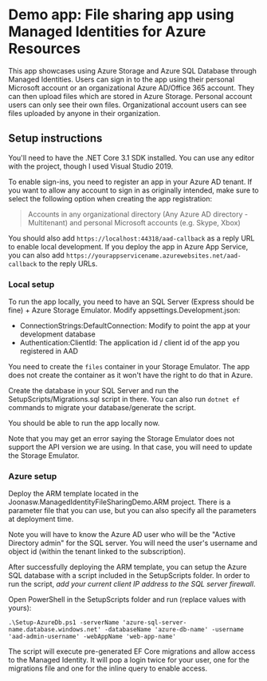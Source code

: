 # Demo app: File sharing app using Managed Identities for Azure Resources

This app showcases using Azure Storage and Azure SQL Database through Managed Identities.
Users can sign in to the app using their personal Microsoft account or an organizational Azure AD/Office 365 account.
They can then upload files which are stored in Azure Storage.
Personal account users can only see their own files.
Organizational account users can see files uploaded by anyone in their organization.

## Setup instructions

You'll need to have the .NET Core 3.1 SDK installed.
You can use any editor with the project, though I used Visual Studio 2019.

To enable sign-ins, you need to register an app in your Azure AD tenant.
If you want to allow any account to sign in as originally intended,
make sure to select the following option when creating the app registration:

> Accounts in any organizational directory (Any Azure AD directory - Multitenant) and personal Microsoft accounts (e.g. Skype, Xbox)

You should also add `https://localhost:44318/aad-callback` as a reply URL to enable local development.
If you deploy the app in Azure App Service, you can also add `https://yourappservicename.azurewebsites.net/aad-callback` to the reply URLs.

### Local setup

To run the app locally, you need to have an SQL Server (Express should be fine) + Azure Storage Emulator.
Modify appsettings.Development.json:

- ConnectionStrings:DefaultConnection: Modify to point the app at your development database
- Authentication:ClientId: The application id / client id of the app you registered in AAD

You need to create the `files` container in your Storage Emulator.
The app does not create the container as it won't have the right to do that in Azure.

Create the database in your SQL Server and run the SetupScripts/Migrations.sql script in there.
You can also run `dotnet ef` commands to migrate your database/generate the script.

You should be able to run the app locally now.

Note that you may get an error saying the Storage Emulator does not support
the API version we are using.
In that case, you will need to update the Storage Emulator.

### Azure setup

Deploy the ARM template located in the Joonasw.ManagedIdentityFileSharingDemo.ARM project.
There is a parameter file that you can use,
but you can also specify all the parameters at deployment time.

Note you will have to know the Azure AD user who will be the "Active Directory admin" for the SQL server.
You will need the user's username and object id (within the tenant linked to the subscription).

After successfully deploying the ARM template, you can setup the Azure SQL database with
a script included in the SetupScripts folder.
In order to run the script,
*add your current client IP address to the SQL server firewall*.

Open PowerShell in the SetupScripts folder and run (replace values with yours):

```
.\Setup-AzureDb.ps1 -serverName 'azure-sql-server-name.database.windows.net' -databaseName 'azure-db-name' -username 'aad-admin-username' -webAppName 'web-app-name'
```

The script will execute pre-generated EF Core migrations and
allow access to the Managed Identity.
It will pop a login twice for your user,
one for the migrations file and one for the inline query to enable access.
